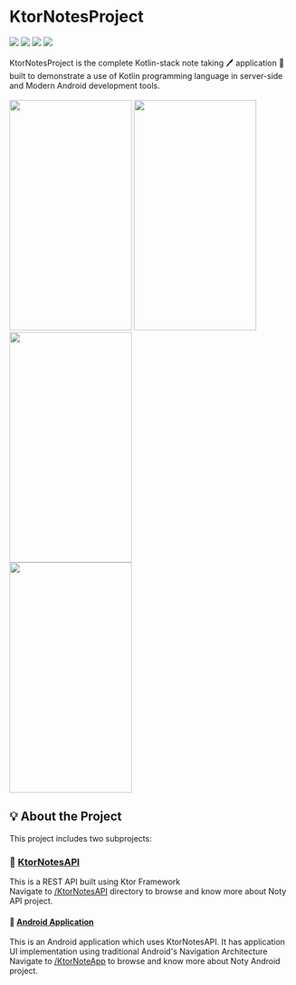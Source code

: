 # KtorNotesProject


<img src="https://img.shields.io/badge/Android-3DDC84?style=for-the-badge&logo=android&logoColor=white" /> <img src ="https://img.shields.io/badge/Kotlin-973DF5?&style=for-the-badge&logo=kotlin&logoColor=white"/> <img src="https://img.shields.io/badge/MongoDB-4EA94B?style=for-the-badge&logo=mongodb&logoColor=white"/> <img src="https://img.shields.io/badge/Ktor-FF8900?&style=for-the-badge&logo=ktor&logoColor=white"/><br />
<br />
KtorNotesProject is the complete Kotlin-stack note taking 🖊️ application 📱 built to demonstrate a use of Kotlin programming language in server-side and Modern Android development tools.
<br />
<br><img src="https://user-images.githubusercontent.com/78276034/177590028-ce7edbb4-b380-49bf-8684-db8a22733d9a.png" width="216" height="406" padding="10px">  <img src ="https://user-images.githubusercontent.com/78276034/177592605-fca9bd8c-906f-4480-9def-f6c99be151b4.png" width="216" height="406"  padding="10px">    <img src="https://user-images.githubusercontent.com/78276034/177593581-4b0e426c-fefc-434e-9903-6e3c68d84749.png" width="216" height="406" padding="10px"><br/>
<img src ="https://user-images.githubusercontent.com/78276034/177593826-e22a6b92-f70f-4dbc-98db-918c69bba2bd.png" width="216" height="406" padding="10px">  <br/>

## 💡 About the Project
This project includes two subprojects:

### 🔹 [KtorNotesAPI](https://github.com/BlackDragon2002/KtorNotesProject/tree/master/KtorNotesAPI)
   This is a REST API built using Ktor Framework <br>
   Navigate to [/KtorNotesAPI](https://github.com/BlackDragon2002/KtorNotesProject/tree/master/KtorNotesAPI) directory to browse and know more about Noty API project.
#### 🔹 [Android Application](https://github.com/BlackDragon2002/KtorNotesProject/tree/master/KtorNoteApp)
This is an Android application which uses KtorNotesAPI. It has application UI implementation using traditional Android's Navigation Architecture <br>
Navigate to [/KtorNoteApp](https://github.com/BlackDragon2002/KtorNotesProject/tree/master/KtorNoteApp) to browse and know more about Noty Android project.
